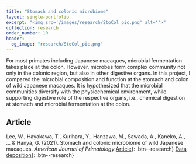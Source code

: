 ```yaml
---
title: "Stomach and colonic microbiome"
layout: single-portfolio
excerpt: "<img src='/images/research/StoCol_pic.png' alt=''>"
collection: research
order_number: 10
header: 
  og_image: "research/StoCol_pic.png"
---
```


For most primates including Japanese macaques, microbial fermentation takes place at the colon. However, microbes form complex community not only in the colonic region, but also in other digestive organs. In this project, I compared the microbial composition and function at the stomach and colon of wild Japanese macaques. It is hypothesized that the microbial communities diversify with the physiochemical environment, while supporting digestive role of the respective organs, i.e., chemical digestion at stomach and microbial fermentation at the colon. 

## Article

Lee, W., Hayakawa, T., Kurihara, Y., Hanzawa, M., Sawada, A., Kaneko, A., ... & Hanya, G. (2021). Stomach and colonic microbiome of wild Japanese macaques. *American Journal of Primatology*.[Article](https://doi.org/10.1002/ajp.23242){: .btn--research} [Data deposition](https://www.ebi.ac.uk/ena/browser/view/PRJDB9235?show=reads){: .btn--research} 
